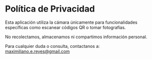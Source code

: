 # Política de Privacidad

Esta aplicación utiliza la cámara únicamente para funcionalidades específicas como escanear códigos QR o tomar fotografías.

No recolectamos, almacenamos ni compartimos información personal.

Para cualquier duda o consulta, contactanos a: maximiliano.e.reyes@gmail.com
